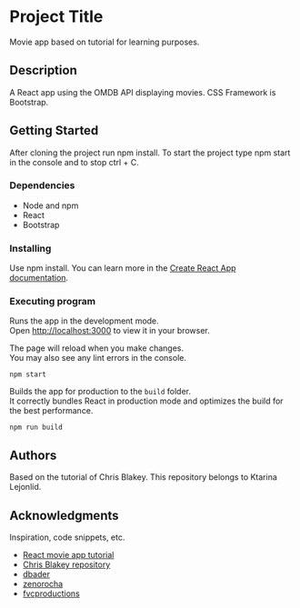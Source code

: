 # Project Title

Movie app based on tutorial for learning purposes.

## Description

A React app using the OMDB API displaying movies. CSS Framework is Bootstrap.

## Getting Started

After cloning the project run npm install. To start the project type npm start in the console and to stop ctrl + C.

### Dependencies

* Node and npm
* React
* Bootstrap

### Installing

Use npm install. You can learn more in the
[Create React App documentation](https://facebook.github.io/create-react-app/docs/getting-started).

### Executing program

Runs the app in the development mode.\
Open [http://localhost:3000](http://localhost:3000) to view it in your browser.

The page will reload when you make changes.\
You may also see any lint errors in the console.
```
npm start
```

Builds the app for production to the `build` folder.\
It correctly bundles React in production mode and optimizes the build for the best performance.
```
npm run build
```

## Authors

Based on the tutorial of Chris Blakey.
This repository belongs to Ktarina Lejonlid.

## Acknowledgments

Inspiration, code snippets, etc.
* [React movie app tutorial](https://www.freecodecamp.org/news/react-movie-app-tutorial/)
* [Chris Blakey repository](https://github.com/chrisblakely01/react-movie-app/blob/main/src/components/MovieList.js)
* [dbader](https://github.com/dbader/readme-template)
* [zenorocha](https://gist.github.com/zenorocha/4526327)
* [fvcproductions](https://gist.github.com/fvcproductions/1bfc2d4aecb01a834b46)
